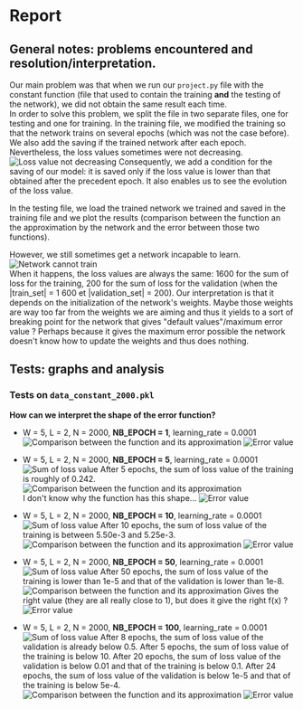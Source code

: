 # Report

## General notes: problems encountered and resolution/interpretation.
Our main problem was that when we run our `project.py` file with the constant function (file that used to contain the training **and** the testing of the network), we did not obtain the same result each time.  
In order to solve this problem, we split the file in two separate files, one for testing and one for training. In the training file, we modified the training so that the network trains on several epochs (which was not the case before). We also add the saving if the trained network after each epoch.  
Nevertheless, the loss values sometimes were not decreasing.  
![Loss value not decreasing](loss_not_decreasing_2019-11-27.png)
Consequently, we add a condition for the saving of our model: it is saved only if the loss value is lower than that obtained after the precedent epoch. It also enables us to see the evolution of the loss value.  

In the testing file, we load the trained network we trained and saved in the training file and we plot the results (comparison between the function an the approximation by the network and the error between those two functions).

However, we still sometimes get a network incapable to learn.  
![Network cannot train](network_cannot_train_2019-11-27.png)  
When it happens, the loss values are always the same: 1600 for the sum of loss for the training, 200 for the sum of loss for the validation (when the |train_set| = 1 600 et |validation_set| = 200). Our interpretation is that it depends on the initialization of the network's weights. Maybe those weights are way too far from the weights we are aiming and thus it yields to a sort of breaking point for the network that gives "default values"/maximum error value ? Perhaps because it gives the maximum error possible the network doesn't know how to update the weights and thus does nothing.

## Tests: graphs and analysis
### Tests on `data_constant_2000.pkl`
**How can we interpret the shape of the error function?**
* W = 5, L = 2, N = 2000, **NB_EPOCH = 1**, learning_rate = 0.0001  
![Comparison between the function and its approximation](./graphs/constant/testing_constant_5_2_2000_1_0.0001.png)
![Error value](./graphs/constant/error_constant_5_2_2000_1_0.0001.png)

* W = 5, L = 2, N = 2000, **NB_EPOCH = 5**, learning_rate = 0.0001  
![Sum of loss value](./graphs/constant/training_validation_constant_5_2_2000_5_0.0001.png)
After 5 epochs, the sum of loss value of the training is roughly of 0.242.
![Comparison between the function and its approximation](./graphs/constant/testing_constant_5_2_2000_5_0.0001.png)  
I don't know why the function has this shape... 
![Error value](./graphs/constant/error_constant_5_2_2000_5_0.0001.png)


* W = 5, L = 2, N = 2000, **NB_EPOCH = 10**, learning_rate = 0.0001  
![Sum of loss value](./graphs/constant/training_validation_constant_5_2_2000_10_0.0001.png)
After 10 epochs, the sum of loss value of the training is between 5.50e-3 and 5.25e-3.  
![Comparison between the function and its approximation](./graphs/constant/testing_constant_5_2_2000_10_0.0001.png)
![Error value](./graphs/constant/error_constant_5_2_2000_10_0.0001.png)

* W = 5, L = 2, N = 2000, **NB_EPOCH = 50**, learning_rate = 0.0001  
![Sum of loss value](./graphs/constant/training_validation_constant_5_2_2000_50_0.0001.png)
After 50 epochs, the sum of loss value of the training is lower than 1e-5 and that of the validation is lower than 1e-8.
![Comparison between the function and its approximation](./graphs/constant/testing_constant_5_2_2000_50_0.0001.png)
Gives the right value (they are all really close to 1), but does it give the right f(x) ?
![Error value](./graphs/constant/error_constant_5_2_2000_50_0.0001.png)

* W = 5, L = 2, N = 2000, **NB_EPOCH = 100**, learning_rate = 0.0001 
![Sum of loss value](./graphs/constant/training_validation_constant_5_2_2000_100_0.0001.png)
After 8 epochs, the sum of loss value of the validation is already below 0.5.
After 5 epochs, the sum of loss value of the training is below 10.
After 20 epochs, the sum of loss value of the validation is below 0.01 and that of the training is below 0.1.
After 24 epochs, the sum of loss value of the validation is below 1e-5 and that of the training is below 5e-4.
![Comparison between the function and its approximation](./graphs/constant/testing_constant_5_2_2000_100_0.0001.png)
![Error value](./graphs/constant/error_constant_5_2_2000_100_0.0001.png)